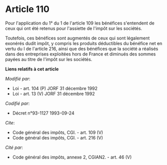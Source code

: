 # Article 110

Pour l'application du 1° du 1 de l'article 109 les bénéfices s'entendent de ceux qui ont été retenus pour l'assiette de
l'impôt sur les sociétés. 

Toutefois, ces bénéfices sont augmentés de ceux qui sont légalement exonérés dudit impôt, y compris les produits déductibles
du bénéfice net en vertu du I de l'article 216, ainsi que des bénéfices que la société a réalisés dans des entreprises
exploitées hors de France et diminués des sommes payées au titre de l'impôt sur les sociétés.

**Liens relatifs à cet article**

_Modifié par_:

  - Loi - art. 104 (P) JORF 31 décembre 1992
  - Loi - art. 13 (V) JORF 31 décembre 1992

_Codifié par_:

  - Décret n°93-1127 1993-09-24

_Cite_:

  - Code général des impôts, CGI. - art. 109 (V)
  - Code général des impôts, CGI. - art. 216 (V)

_Cité par_:

  - Code général des impôts, annexe 2, CGIAN2. - art. 46 (V)
